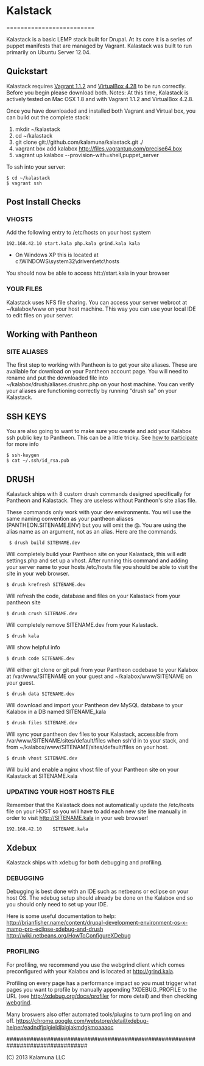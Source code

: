 # Kalstack
=========================

Kalastack is a basic LEMP stack built for Drupal. At its core it is a series of puppet manifests that
are managed by Vagrant. Kalastack was built to run primarily on Ubuntu Server 12.04. 

## Quickstart

Kalastack requires [Vagrant 1.1.2](http://downloads.vagrantup.com/tags/v1.1.2) and [VirtualBox 4.28](http://download.virtualbox.org/virtualbox/4.2.8/) to be run correctly. Before you begin please download both. 
Notes: At this time, Kalastack is actively tested on Mac OSX 1.8 and with Vagrant 1.1.2 and VirtualBox 4.2.8. 

Once you have downloaded and installed both Vagrant and Virtual box,
you can build out the complete stack:

1. mkdir ~/kalastack
2. cd ~/kalastack
3. git clone git://github.com/kalamuna/kalastack.git ./
4. vagrant box add kalabox http://files.vagrantup.com/precise64.box
5. vagrant up kalabox --provision-with=shell,puppet_server

To ssh into your server:

    $ cd ~/kalastack
    $ vagrant ssh 

## Post Install Checks

### VHOSTS

Add the following entry to /etc/hosts on your host system
  
    192.168.42.10 start.kala php.kala grind.kala kala

* On Windows XP this is located at c:\WINDOWS\system32\drivers\etc\hosts

You should now be able to access htt://start.kala in your browser

### YOUR FILES

Kalastack uses NFS file sharing. You can access your server webroot at ~/kalabox/www on your host
machine. This way you can use your local IDE to edit files on your server. 

## Working with Pantheon

### SITE ALIASES

The first step to working with Pantheon is to get your site aliases. These are 
available for download on your Pantheon account page. You will need to rename and put the 
downloaded file into ~/kalabox/drush/aliases.drushrc.php on your host machine. You can verify 
your aliases are functioning correctly by running "drush sa" on your Kalastack.

## SSH KEYS

You are also going to want to make sure you create and add your Kalabox ssh public key to 
Pantheon. This can be a little tricky. See [how to participate](https://github.com/kalamuna/kalastack/wiki/How-to-Participate#ssh-key) for more info

    $ ssh-keygen
    $ cat ~/.ssh/id_rsa.pub

## DRUSH

Kalastack ships with 8 custom drush commands designed specifically for Pantheon 
and Kalastack. They are useless without Pantheon's site alias file.
 
These commands only work with your dev environments. You will use the same 
naming convention as your pantheon aliases 	(PANTHEON.SITENAME.ENV) but you will 
omit the @. You are using the alias name as an argument, not as an alias.
Here are the commands.

     $ drush build SITENAME.dev   

Will completely build your Pantheon site on your Kalastack, this will 
edit settings.php and set up a vhost. After running this command and
adding your server name to your hosts /etc/hosts file you should be
able to visit the site in your web browser.

    $ drush krefresh SITENAME.dev 

Will refresh the code, database and files on your Kalastack from your 
pantheon site

    $ drush crush SITENAME.dev

Will completely remove SITENAME.dev from your Kalastack.

    $ drush kala

Will show helpful info

    $ drush code SITENAME.dev    

Will either git clone or git pull from your Pantheon codebase to your 
Kalabox at /var/www/SITENAME on your guest and ~/kalabox/www/SITENAME 
on your guest.

    $ drush data SITENAME.dev    

Will download and import your Pantheon dev MySQL database to your 
Kalabox in a DB named SITENAME_kala

    $ drush files SITENAME.dev   

Will sync your pantheon dev files to your Kalastack, accessible from 
/var/www/SITENAME/sites/default/files when ssh'd in to your stack, and from
~/kalabox/www/SITENAME/sites/default/files on your host.

    $ drush vhost SITENAME.dev   

Will build and enable a nginx vhost file of your Pantheon site on your 
Kalastack at SITENAME.kala


### UPDATING YOUR HOST HOSTS FILE

Remember that the Kalastack does not automatically update the /etc/hosts file on 
your HOST so you will have to add each new site line manually in order 
to visit http://SITENAME.kala in your web browser!

    192.168.42.10    SITENAME.kala

## Xdebux

Kalastack ships with xdebug for both debugging and profiling. 

### DEBUGGING

Debugging is best done with an IDE such as netbeans or eclipse on your host OS. 
The xdebug setup should already be done on the Kalabox end so you should 
only need to set up your IDE. 

Here is some useful documentation to help:
http://brianfisher.name/content/drupal-development-environment-os-x-mamp-pro-eclipse-xdebug-and-drush
http://wiki.netbeans.org/HowToConfigureXDebug

### PROFILING

For profiling, we recommend you use the webgrind client which comes preconfigured
with your Kalabox and is located at http://grind.kala.

Profiling on every page has a performance impact so you must trigger what pages
you want to profile by manually appending ?XDEBUG_PROFILE to 
the URL (see http://xdebug.org/docs/profiler for more detail) and then 
checking [webgrind](http://grind.kala). 

Many broswers also offer automated tools/plugins to turn profiling on and off. 
https://chrome.google.com/webstore/detail/xdebug-helper/eadndfjplgieldjbigjakmdgkmoaaaoc


################################################################################

(C) 2013 Kalamuna LLC
